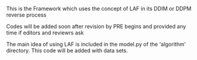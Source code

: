 This is the Framework which uses the concept of LAF in its DDIM or DDPM reverse process

Codes will be added soon after revision by PRE begins and provided any time if editors and reviewrs ask

The main idea of using LAF is included in the model.py of the 'algorithm' directory.
This code will be added with data sets.


